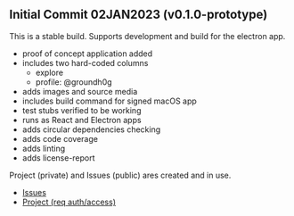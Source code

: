## Initial Commit 02JAN2023 (v0.1.0-prototype)

This is a stable build. Supports development and build for the electron app. 

* proof of concept application added
* includes two hard-coded columns
  * explore
  * profile: @groundh0g
* adds images and source media
* includes build command for signed macOS app
* test stubs verified to be working
* runs as React and Electron apps
* adds circular dependencies checking
* adds code coverage
* adds linting
* adds license-report

Project (private) and Issues (public) ares created and in use.

* [Issues](https://github.com/groundh0g/StimDeck/issues)
* [Project (req auth/access)](https://github.com/users/groundh0g/projects/1)

